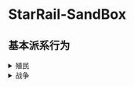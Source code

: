 # StarRail-SandBox

## 基本派系行为
<details>
<summary>殖民</summary>
## TBD
</details>
<details>
<summary>战争</summary>
## TBD
</details>
